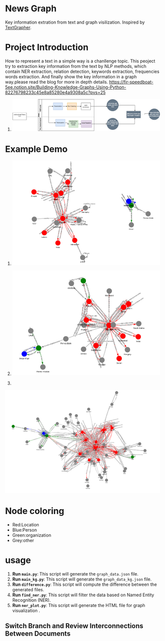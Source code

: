 # News Graph

Key information extration from text and graph visilization. Inspired by [TextGrapher](https://github.com/liuhuanyong/TextGrapher).

# Project Introduction

How to represent a text in a simple way is a chanllenge topic. This peoject try to extraction key information from the text by NLP methods, which contain NER extraction, relation detection, keywords extraction, frequencies words extraction. And finally show the key information in a graph way.please read the blog for more in depth details. https://fir-speedboat-5ee.notion.site/Building-Knowledge-Graphs-Using-Python-82276798233c45e8a85280e4a9308a5c?pvs=25

 
1) ![flow](flow.png)

# Example Demo

1) ![image1](image_03.jpg)

1) ![image1](image_05.jpg)

2) 
![image02](grap02.png)
# Node coloring
- Red:Location<br>
- Blue:Person<br>
- Green:organization<br>  
- Grey:other
# usage
1. **Run `main.py`**: This script will generate the `graph_data.json` file.
2. **Run `main_kg.py`**: This script will generate the `graph_data_kg.json` file.
3. **Run `difference.py`**: This script will compute the difference between the generated files.
4. **Run `find_ner.py`**: This script will filter the data based on Named Entity Recognition (NER).
5. **Run `ner_plot.py`**: This script will generate the HTML file for graph visualization .
## Switch Branch and Review Interconnections Between Documents
